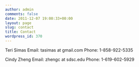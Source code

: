 ```yaml
---
author: admin
comments: false
date: 2011-12-07 19:00:33+00:00
layout: page
slug: contact
title: Contact
wordpress_id: 370
---
```


Teri Simas
Email: tasimas at gmail.com
Phone: 1-858-922-5335

Cindy Zheng
Email: zhengc at sdsc.edu
Phone: 1-619-602-5929
